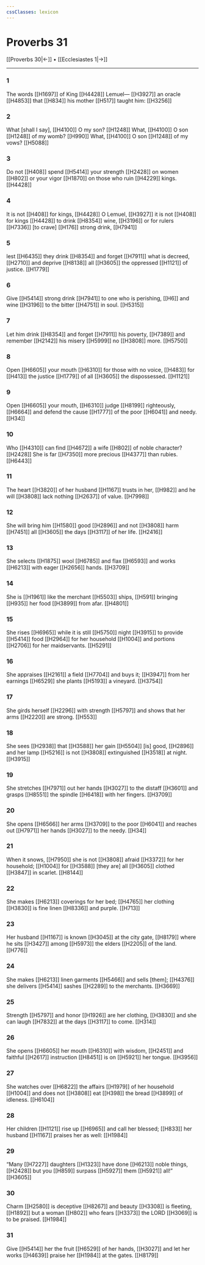 ```yaml
---
cssClasses: lexicon
---
```


# Proverbs 31

[[Proverbs 30|←]] • [[Ecclesiastes 1|→]]

---

### 1
The words [[H1697]] of King [[H4428]] Lemuel— [[H3927]] an oracle [[H4853]] that [[H834]] his mother [[H517]] taught him: [[H3256]]

### 2
What [shall I say], [[H4100]] O my son? [[H1248]] What, [[H4100]] O son [[H1248]] of my womb? [[H990]] What, [[H4100]] O son [[H1248]] of my vows? [[H5088]]

### 3
Do not [[H408]] spend [[H5414]] your strength [[H2428]] on women [[H802]] or your vigor [[H1870]] on those who ruin [[H4229]] kings. [[H4428]]

### 4
It is not [[H408]] for kings, [[H4428]] O Lemuel, [[H3927]] it is not [[H408]] for kings [[H4428]] to drink [[H8354]] wine, [[H3196]] or for rulers [[H7336]] [to crave] [[H176]] strong drink, [[H7941]]

### 5
lest [[H6435]] they drink [[H8354]] and forget [[H7911]] what is decreed, [[H2710]] and deprive [[H8138]] all [[H3605]] the oppressed [[H1121]] of justice. [[H1779]]

### 6
Give [[H5414]] strong drink [[H7941]] to one who is perishing, [[H6]] and wine [[H3196]] to the bitter [[H4751]] in soul. [[H5315]]

### 7
Let him drink [[H8354]] and forget [[H7911]] his poverty, [[H7389]] and remember [[H2142]] his misery [[H5999]] no [[H3808]] more. [[H5750]]

### 8
Open [[H6605]] your mouth [[H6310]] for those with no voice, [[H483]] for [[H413]] the justice [[H1779]] of all [[H3605]] the dispossessed. [[H1121]]

### 9
Open [[H6605]] your mouth, [[H6310]] judge [[H8199]] righteously, [[H6664]] and defend the cause [[H1777]] of the poor [[H6041]] and needy. [[H34]]

### 10
Who [[H4310]] can find [[H4672]] a wife [[H802]] of noble character? [[H2428]] She is far [[H7350]] more precious [[H4377]] than rubies. [[H6443]]

### 11
The heart [[H3820]] of her husband [[H1167]] trusts in her, [[H982]] and he will [[H3808]] lack nothing [[H2637]] of value. [[H7998]]

### 12
She will bring him [[H1580]] good [[H2896]] and not [[H3808]] harm [[H7451]] all [[H3605]] the days [[H3117]] of her life. [[H2416]]

### 13
She selects [[H1875]] wool [[H6785]] and flax [[H6593]] and works [[H6213]] with eager [[H2656]] hands. [[H3709]]

### 14
She is [[H1961]] like the merchant [[H5503]] ships, [[H591]] bringing [[H935]] her food [[H3899]] from afar. [[H4801]]

### 15
She rises [[H6965]] while it is still [[H5750]] night [[H3915]] to provide [[H5414]] food [[H2964]] for her household [[H1004]] and portions [[H2706]] for her maidservants. [[H5291]]

### 16
She appraises [[H2161]] a field [[H7704]] and buys it; [[H3947]] from her earnings [[H6529]] she plants [[H5193]] a vineyard. [[H3754]]

### 17
She girds herself [[H2296]] with strength [[H5797]] and shows that her arms [[H2220]] are strong. [[H553]]

### 18
She sees [[H2938]] that [[H3588]] her gain [[H5504]] [is] good, [[H2896]] and her lamp [[H5216]] is not [[H3808]] extinguished [[H3518]] at night. [[H3915]]

### 19
She stretches [[H7971]] out her hands [[H3027]] to the distaff [[H3601]] and grasps [[H8551]] the spindle [[H6418]] with her fingers. [[H3709]]

### 20
She opens [[H6566]] her arms [[H3709]] to the poor [[H6041]] and reaches out [[H7971]] her hands [[H3027]] to the needy. [[H34]]

### 21
When it snows, [[H7950]] she is not [[H3808]] afraid [[H3372]] for her household; [[H1004]] for [[H3588]] [they are] all [[H3605]] clothed [[H3847]] in scarlet. [[H8144]]

### 22
She makes [[H6213]] coverings for her bed; [[H4765]] her clothing [[H3830]] is fine linen [[H8336]] and purple. [[H713]]

### 23
Her husband [[H1167]] is known [[H3045]] at the city gate, [[H8179]] where he sits [[H3427]] among [[H5973]] the elders [[H2205]] of the land. [[H776]]

### 24
She makes [[H6213]] linen garments [[H5466]] and sells [them]; [[H4376]] she delivers [[H5414]] sashes [[H2289]] to the merchants. [[H3669]]

### 25
Strength [[H5797]] and honor [[H1926]] are her clothing, [[H3830]] and she can laugh [[H7832]] at the days [[H3117]] to come. [[H314]]

### 26
She opens [[H6605]] her mouth [[H6310]] with wisdom, [[H2451]] and faithful [[H2617]] instruction [[H8451]] is on [[H5921]] her tongue. [[H3956]]

### 27
She watches over [[H6822]] the affairs [[H1979]] of her household [[H1004]] and does not [[H3808]] eat [[H398]] the bread [[H3899]] of idleness. [[H6104]]

### 28
Her children [[H1121]] rise up [[H6965]] and call her blessed; [[H833]] her husband [[H1167]] praises her as well: [[H1984]]

### 29
“Many [[H7227]] daughters [[H1323]] have done [[H6213]] noble things, [[H2428]] but you [[H859]] surpass [[H5927]] them [[H5921]] all!” [[H3605]]

### 30
Charm [[H2580]] is deceptive [[H8267]] and beauty [[H3308]] is fleeting, [[H1892]] but a woman [[H802]] who fears [[H3373]] the LORD [[H3069]] is to be praised. [[H1984]]

### 31
Give [[H5414]] her  the fruit [[H6529]] of her hands, [[H3027]] and let her works [[H4639]] praise her [[H1984]] at the gates. [[H8179]]

